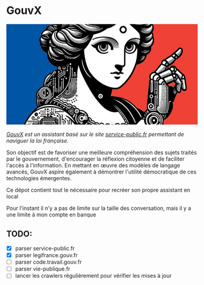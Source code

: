 # GouvX

![](media/gouvx.png)

*[GouvX](https://www.gouvx.fr) est un assistant basé sur le site [service-public.fr](https://www.service-public.fr) permettant de naviguer la loi française.*

Son objectif est de favoriser une meilleure compréhension des sujets traités par le gouvernement, d'encourager la réflexion citoyenne et de faciliter l'accès à l'information. En mettant en œuvre des modèles de langage avancés, GouvX aspire également à démontrer l'utilité démocratique de ces technologies émergentes.

Ce dépot contient tout le nécessaire pour recréer son propre assistant en local

Pour l'instant il n'y a pas de limite sur la taille des conversation, mais il y a une limite à mon compte en banque

## TODO:
- [x] parser service-public.fr
- [x] parser legifrance.gouv.fr
- [ ] parser code.travail.gouv.fr
- [ ] parser vie-publique.fr
- [ ] lancer les crawlers régulièrement pour vérifier les mises à jour
